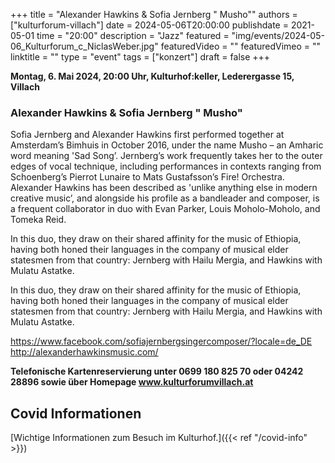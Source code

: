 +++
title = "Alexander Hawkins & Sofia Jernberg " Musho""
authors = ["kulturforum-villach"]
date = 2024-05-06T20:00:00
publishdate = 2021-05-01
time = "20:00"
description = "Jazz"
featured = "img/events/2024-05-06_Kulturforum_c_NiclasWeber.jpg"
featuredVideo = ""
featuredVimeo = ""
linktitle = ""
type = "event"
tags = ["konzert"]
draft = false
+++

**Montag, 6. Mai 2024, 20:00 Uhr, Kulturhof:keller, Lederergasse 15, Villach**

### Alexander Hawkins & Sofia Jernberg " Musho"

Sofia Jernberg and Alexander Hawkins first performed together at Amsterdam’s Bimhuis in October 2016, under the name Musho – an Amharic word meaning 'Sad Song’. Jernberg’s work frequently takes her to the outer edges of vocal technique, including performances in contexts ranging from Schoenberg’s Pierrot Lunaire to Mats Gustafsson’s Fire! Orchestra. Alexander Hawkins has been described as 'unlike anything else in modern creative music’, and alongside his profile as a bandleader and composer, is a frequent collaborator in duo with Evan Parker, Louis Moholo-Moholo, and Tomeka Reid.

In this duo, they draw on their shared affinity for the music of Ethiopia, having both honed their languages in the company of musical elder statesmen from that country: Jernberg with Hailu Mergia, and Hawkins with Mulatu Astatke.

In this duo, they draw on their shared affinity for the music of Ethiopia, having both honed their languages in the company of musical elder statesmen from that country: Jernberg with Hailu Mergia, and Hawkins with Mulatu Astatke.

https://www.facebook.com/sofiajernbergsingercomposer/?locale=de_DE
http://alexanderhawkinsmusic.com/

**Telefonische Kartenreservierung unter 0699 180 825 70 oder 04242 28896  sowie über Homepage www.kulturforumvillach.at**                      


## Covid Informationen

[Wichtige Informationen zum Besuch im Kulturhof.]({{< ref "/covid-info" >}})
